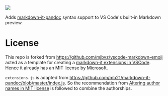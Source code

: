 [![](https://vsmarketplacebadge.apphb.com/version/ickc.vscode-markdown-it-pandoc.svg)](https://marketplace.visualstudio.com/items?itemName=ickc.vscode-markdown-it-pandoc)

Adds [markdown-it-pandoc](https://github.com/mb21/markdown-it-pandoc) syntax support to VS Code's built-in Markdown preview.

# License

This repo is forked from https://github.com/mjbvz/vscode-markdown-emoji acted as a template for creating a [markdown-it extensions in VSCode](https://code.visualstudio.com/api/extension-guides/markdown-extension#adding-support-for-new-syntax-with-markdownit-plugins). Hence it already has an MIT license by Microsoft.

`extensions.js` is adapted from <https://github.com/mb21/markdown-it-pandoc/blob/master/index.js>. So the recommendation from [Altering author names in MIT license](https://softwareengineering.stackexchange.com/a/386584/380079) is followed to combine the authorships.
